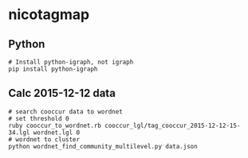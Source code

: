 # nicotagmap

## Python

```
# Install python-igraph, not igraph
pip install python-igraph
```

## Calc 2015-12-12 data

```
# search cooccur data to wordnet
# set threshold 0
ruby cooccur_to_wordnet.rb cooccur_lgl/tag_cooccur_2015-12-12-15-34.lgl wordnet.lgl 0
# wordnet to cluster
python wordnet_find_community_multilevel.py data.json
```
